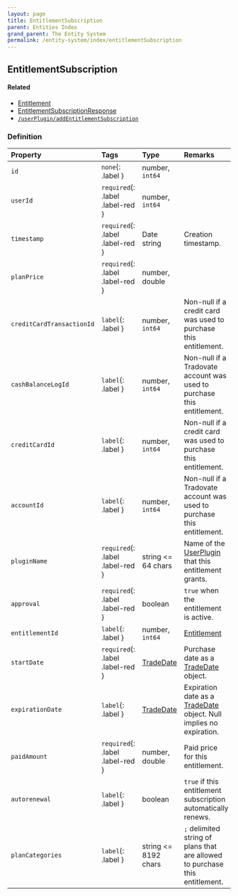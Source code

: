 ```yaml
---
layout: page
title: EntitlementSubscription
parent: Entities Index
grand_parent: The Entity System
permalink: /entity-system/index/entitlementSubscription
---
```


## EntitlementSubscription

#### Related
- [Entitlement]({{site.baseurl}}/entity-system/index/Entitlement)
- [EntitlementSubscriptionResponse]({{site.baseurl}}/entity-system/index/EntitlementSubscriptionResponse)
- [`/userPlugin/addEntitlementSubscription`]({{site.baseurl}}/all-ops/userPlugin/addEntitlementSubscription)


### Definition

| Property | Tags | Type | Remarks
|:---------|:-----|:-----|:-------
| `id` | `none`{: .label } | number, `int64` | 
| `userId` | `required`{: .label .label-red } | number, `int64` | 
| `timestamp` | `required`{: .label .label-red } | Date string | Creation timestamp.
| `planPrice` | `required`{: .label .label-red } | number, double | 
| `creditCardTransactionId` | `label`{: .label } | number, `int64` | Non-null if a credit card was used to purchase this entitlement.
| `cashBalanceLogId` | `label`{: .label } | number, `int64` | Non-null if a Tradovate account was used to purchase this entitlement.
| `creditCardId` | `label`{: .label } | number, `int64` | Non-null if a credit card was used to purchase this entitlement. 
| `accountId` | `label`{: .label } | number, `int64` | Non-null if a Tradovate account was used to purchase this entitlement.
| `pluginName` | `required`{: .label .label-red } | string <= 64 chars | Name of the [UserPlugin]({{site.baseurl}}/entity-system/index/UserPlugin) that this entitlement grants.
| `approval` | `required`{: .label .label-red } | boolean | `true` when the entitlement is active.
| `entitlementId` | `label`{: .label } | number, `int64` | [Entitlement]({{site.baseurl}}/entity-system/index/Entitlement)
| `startDate` | `required`{: .label .label-red } | [TradeDate]({{site.baseurl}}/entity-system/index/TradeDate) | Purchase date as a [TradeDate]({{site.baseurl}}/entity-system/index/TradeDate) object.
| `expirationDate` | `label`{: .label } | [TradeDate]({{site.baseurl}}/entity-system/index/TradeDate) | Expiration date as a [TradeDate]({{site.baseurl}}/entity-system/index/TradeDate) object. Null implies no expiration.
| `paidAmount` | `required`{: .label .label-red } | number, double | Paid price for this entitlement.
| `autorenewal` | `label`{: .label } | boolean | `true` if this entitlement subscription automatically renews.
| `planCategories` | `label`{: .label } | string <= 8192 chars | `;` delimited string of plans that are allowed to purchase this entitlement.